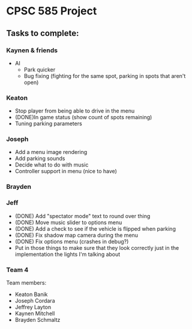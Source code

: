 # CPSC 585 Project
## Tasks to complete:

### Kaynen & friends
- AI
  - Park quicker
  - Bug fixing (fighting for the same spot, parking in spots that aren't open)

### Keaton
- Stop player from being able to drive in the menu
- (DONE)In game status (show count of spots remaining)
- Tuning parking parameters

### Joseph
- Add a menu image rendering
- Add parking sounds
- Decide what to do with music
- Controller support in menu (nice to have)

### Brayden

### Jeff
- (DONE) Add "spectator mode" text to round over thing
- (DONE) Move music slider to options menu
- (DONE) Add a check to see if the vehicle is flipped when parking
- (DONE) Fix shadow map camera during the menu
- (DONE) Fix options menu (crashes in debug?)
- Put in those things to make sure that they look correctly just in the implementation the lights I'm talking about


### Team 4

Team members:
- Keaton Banik
- Joseph Cordara
- Jeffrey Layton
- Kaynen Mitchell
- Brayden Schmaltz

